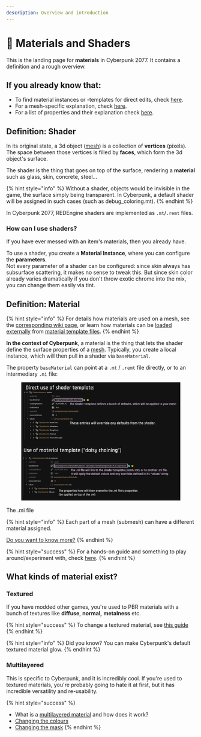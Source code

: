 ```yaml
---
description: Overview and introduction
---
```


# 🔮 Materials and Shaders

This is the landing page for **materials** in Cyberpunk 2077. It contains a definition and a rough overview.&#x20;

## If you already know that:

* To find material instances or -templates for direct edits, check [here](../references-lists-and-overviews/cheat-sheet-materials.md).
* For a mesh-specific explanation, check [here](broken-reference).&#x20;
* For a list of properties and their explanation check [here](configuring-materials.md).

## Definition: Shader

In its original state, a 3d object ([mesh](../files-and-what-they-do/3d-objects-.mesh-files.md)) is a collection of **vertices** (pixels). The space between those vertices is filled by **faces**, which form the 3d object's surface.&#x20;

The shader is the thing that goes on top of the surface, rendering a **material** such as glass, skin, concrete, steel…

{% hint style="info" %}
Without a shader, objects would be invisible in the game, the surface simply being transparent. In Cyberpunk, a default shader will be assigned in such cases (such as debug\_coloring.mt).
{% endhint %}

In Cyberpunk 2077, REDEngine shaders are implemented as `.mt`/`.remt` files.&#x20;

### How can I use shaders?

If you have ever messed with an item's materials, then you already have.&#x20;

To use a shader, you create a **Material Instance**, where you can configure the **parameters**. \
Not every parameter of a shader can be configured: since skin always has subsurface scattering, it makes no sense to tweak this. But since skin color already varies dramatically if you don't throw exotic chrome into the mix, you can change them easily via tint.

## Definition: Material&#x20;

{% hint style="info" %}
For details how materials are used on a mesh, see the [corresponding wiki page](../files-and-what-they-do/3d-objects-.mesh-files.md#material-assignment), or learn how materials can be [loaded externally](broken-reference) from [material template files](re-using-materials-.mi.md).&#x20;
{% endhint %}

**In the context of Cyberpunk**, a material is the thing that lets the shader define the surface properties of a [mesh](broken-reference). Typically, you create a local instance, which will then pull in a shader via `baseMaterial`.

The property `baseMaterial` can point at a `.mt` / `.remt` file directly, or to an intermediary `.mi` file:

<figure><img src="../../.gitbook/assets/materials_mt_and_mi.png" alt=""><figcaption></figcaption></figure>

The .mi file&#x20;

{% hint style="info" %}
Each part of a mesh (submesh) can have a different material assigned.&#x20;

[Do you want  to know more?](broken-reference)
{% endhint %}

{% hint style="success" %}
For a hands-on guide and something to play around/experiment with, check [here](../modding-guides/everything-else/textured-items-and-cyberpunk-materials.md).
{% endhint %}

## What kinds of material exist?

### Textured

If you have modded other games, you're used to PBR materials with a bunch of textures like **diffuse**, **normal,** **metalness** etc.&#x20;

{% hint style="success" %}
To change a textured material, see [this guide](../modding-guides/items-equipment/editing-existing-items/changing-materials-colors-and-textures.md#step-2-finding-the-correct-appearance)
{% endhint %}

{% hint style="info" %}
Did you know? You can make Cyberpunk's default textured material glow.
{% endhint %}

### Multilayered

This is specific to Cyberpunk, and it is incredibly cool. If you're used to textured materials, you're probably going to hate it at first, but it has incredible versatility and re-usability.&#x20;

{% hint style="success" %}
* What is a [multilayered material](multilayered.md) and how does it work?
* [Changing the colours](../modding-guides/items-equipment/editing-existing-items/changing-materials-colors-and-textures.md#multilayered-material)
* [Changing the mask](../textures/custom-multilayermasks.md)
{% endhint %}
